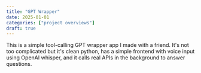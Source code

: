 ```yaml
---
title: "GPT Wrapper"
date: 2025-01-01
categories: ["project overviews"]
draft: true
---
```


This is a simple tool-calling GPT wrapper app I made with a friend. It's not too complicated but it's clean python, has a simple frontend with voice input using OpenAI whisper, and it calls real APIs in the background to answer questions.
